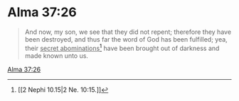 # Alma 37:26

> And now, my son, we see that they did not repent; therefore they have been destroyed, and thus far the word of God has been fulfilled; yea, their <u>secret abominations</u>[^a] have been brought out of darkness and made known unto us.

[Alma 37:26](https://www.churchofjesuschrist.org/study/scriptures/bofm/alma/37?lang=eng&id=p26#p26)


[^a]: [[2 Nephi 10.15|2 Ne. 10:15.]]
